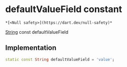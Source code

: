 


# defaultValueField constant




    *[<Null safety>](https://dart.dev/null-safety)*


[String](https://api.flutter.dev/flutter/dart-core/String-class.html) const defaultValueField
  







## Implementation

```dart
static const String defaultValueField = 'value';


```







